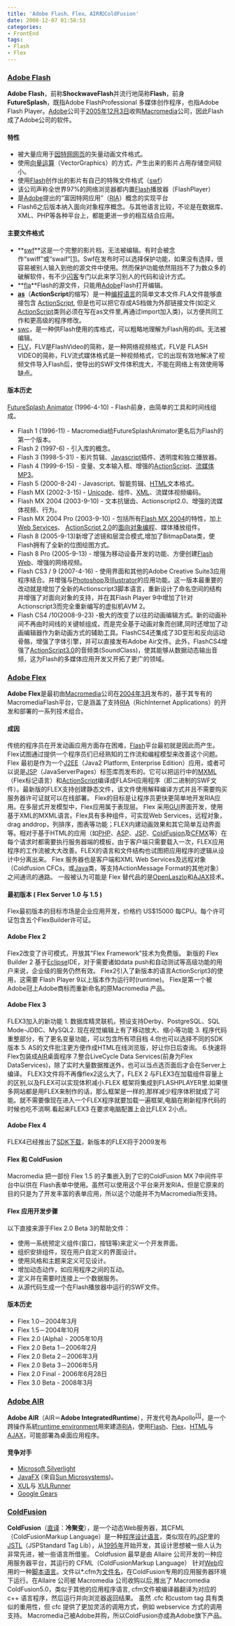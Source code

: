 ```yaml
---
title: 'Adobe Flash、Flex、AIR和ColdFusion'
date: 2008-12-07 01:58:53
categories: 
- FrontEnd
tags: 
- Flash
- Flex
---
```

### [Adobe Flash](http://zh.wikipedia.org/w/index.php?title=Adobe_Flash&variant=zh-cn)

**Adobe Flash**，前称**ShockwaveFlash**并流行地简称**Flash**，前身**FutureSplash**，既指Adobe FlashProfessional 多媒体创作程序，也指Adobe Flash Player。[Adobe](http://zh.wikipedia.org/w/index.php?title=Adobe&variant=zh-cn)公司于[2005年](http://zh.wikipedia.org/w/index.php?title=2005%E5%B9%B4&variant=zh-cn)[12月3日](http://zh.wikipedia.org/w/index.php?title=12%E6%9C%883%E6%97%A5&variant=zh-cn)收购[Macromedia](http://zh.wikipedia.org/w/index.php?title=Macromedia&variant=zh-cn)公司，因此Flash成了Adobe公司的软件。

#### 特性
- 被大量应用于[因特网](http://zh.wikipedia.org/w/index.php?title=%E5%9B%A0%E7%89%B9%E7%BD%91&variant=zh-cn)[网页](http://zh.wikipedia.org/w/index.php?title=%E7%BD%91%E9%A1%B5&variant=zh-cn)的矢量动画文件格式。
- 使用[向量运算](http://zh.wikipedia.org/w/index.php?title=%E5%90%91%E9%87%8F%E9%81%8B%E7%AE%97&variant=zh-cn)（VectorGraphics）的方式，产生出来的影片占用存储空间较小。
- 使用[Flash](http://zh.wikipedia.org/w/index.php?title=Flash&variant=zh-cn)创作出的影片有自己的特殊文件格式（[swf](http://zh.wikipedia.org/w/index.php?title=Swf&variant=zh-cn)）
- 该公司声称全世界97%的网络浏览器都内置[Flash](http://zh.wikipedia.org/w/index.php?title=Flash&variant=zh-cn)播放器（FlashPlayer）
- 是[Adobe](http://zh.wikipedia.org/w/index.php?title=Adobe&variant=zh-cn)提出的“富因特网应用”（[RIA](http://zh.wikipedia.org/w/index.php?title=RIA&variant=zh-cn)）概念的实现平台
- Flash6之后版本纳入面向对象程序概念。与其他语言比较，不论是在数据库、XML、PHP等各种平台上，都能更进一步的相互结合应用。

#### 主要文件格式
- **[swf](http://zh.wikipedia.org/w/index.php?title=Swf&variant=zh-cn)**这是一个完整的影片档，无法被编辑。有时会被念作“swiff”或“swaif”[[1]](http://zh.wikipedia.org/#_note-0)。Swf在发布时可以选择保护功能，如果没有选择，很容易被别人输入到他的源文件中使用。然而保护功能依然阻挡不了为数众多的破解软件，有不少[闪客](http://zh.wikipedia.org/w/index.php?title=%E9%96%83%E5%AE%A2&variant=zh-cn)专门以此来学习别人的代码和设计方式。
- **[fla](http://zh.wikipedia.org/w/index.php?title=Fla&variant=zh-cn)**Flash的源文件，只能用[Adobe](http://zh.wikipedia.org/w/index.php?title=Adobe&variant=zh-cn)Flash打开编辑。
- **[ as](http://zh.wikipedia.org/w/index.php?title=Action_Script&variant=zh-cn)**（**ActionScript**的缩写）是一种[编程语言](http://zh.wikipedia.org/w/index.php?title=%E7%A8%8B%E5%BC%8F%E8%AA%9E%E8%A8%80&variant=zh-cn)的简单文本文件.FLA文件能够直接包含 [ ActionScript](http://zh.wikipedia.org/w/index.php?title=ActionScript&variant=zh-cn), 但是也可以把它存成AS档做为外部链接文件(如定义[ActionScript](http://zh.wikipedia.org/w/index.php?title=ActionScript&variant=zh-cn)类则必须在写在as文件里,再通过import加入类)，以方便共同工作和更高级的程序修改。
- [swc](http://zh.wikipedia.org/w/index.php?title=Swc&action=edit&redlink=1)，是一种供Flash使用的库格式，可以粗略地理解为Flash用的dll。无法被编辑。
- [FLV](http://zh.wikipedia.org/w/index.php?title=FLV&variant=zh-cn)，FLV是FlashVideo的简称，是一种网络视频格式，FLV是 FLASH VIDEO的简称，FLV流式媒体格式是一种视频格式，它的出现有效地解决了视频文件导入Flash后，使导出的SWF文件体积庞大，不能在网络上有效使用等缺点。

#### 版本历史
[FutureSplash Animator](http://zh.wikipedia.org/w/index.php?title=FutureSplash_Animator&variant=zh-cn) (1996-4-10) - Flash前身，由简单的工具和时间线组成。
- Flash 1 (1996-11) - Macromedia给FutureSplashAnimator更名后为Flash的第一个版本。
- Flash 2 (1997-6) - 引入库的概念。
- Flash 3 (1998-5-31) - 影片剪辑、[Javascript](http://zh.wikipedia.org/w/index.php?title=Javascript&variant=zh-cn)插件、透明度和独立播放器。
- Flash 4 (1999-6-15) - 变量、文本输入框、增强的[ActionScript](http://zh.wikipedia.org/w/index.php?title=ActionScript&variant=zh-cn)、[流媒体](http://zh.wikipedia.org/w/index.php?title=%E6%B5%81%E5%AA%92%E4%BD%93&variant=zh-cn)[MP3](http://zh.wikipedia.org/w/index.php?title=MP3&variant=zh-cn)。
- Flash 5 (2000-8-24) - Javascript、智能剪辑、[HTML](http://zh.wikipedia.org/w/index.php?title=HTML&variant=zh-cn)文本格式。
- Flash MX (2002-3-15) - [ Unicode](http://zh.wikipedia.org/w/index.php?title=Unicode&variant=zh-cn)、组件、[XML](http://zh.wikipedia.org/w/index.php?title=XML&variant=zh-cn)、流媒体视频编码。
- Flash MX 2004 (2003-9-10) - 文本抗锯齿、Actionscript2.0、增强的流媒体视频、行为。
- Flash MX 2004 Pro (2003-9-10) - 包括所有[Flash MX 2004](http://zh.wikipedia.org/w/index.php?title=Flash_MX_2004&action=edit&redlink=1)的特性，加上[Web Services](http://zh.wikipedia.org/w/index.php?title=Web_Services&variant=zh-cn)、 [ ActionScript 2.0](http://zh.wikipedia.org/w/index.php?title=ActionScript&variant=zh-cn)的[面向对象编程](http://zh.wikipedia.org/w/index.php?title=%E9%9D%A2%E5%90%91%E5%AF%B9%E8%B1%A1%E7%BC%96%E7%A8%8B&variant=zh-cn)、媒体播放组件。
- Flash 8 (2005-9-13)新增了滤镜和层混合模式,增加了BitmapData类，使Flash拥有了全新的位图绘图方式。
- Flash 8 Pro (2005-9-13) - 增强为移动设备开发的功能、方便创建[Flash Web](http://zh.wikipedia.org/w/index.php?title=Flash_Web&action=edit&redlink=1)、增强的网络视频。
- Flash CS3 / 9 (2007-4-16) - 使用界面和其他的Adobe Creative Suite3应用程序结合。并增强与[Photoshop](http://zh.wikipedia.org/w/index.php?title=Photoshop&variant=zh-cn)及[Illustrator](http://zh.wikipedia.org/w/index.php?title=Illustrator&variant=zh-cn)的应用功能。这一版本最重要的改动就是增加了全新的Actionscript3脚本语言，重新设计了命名空间的结构并增强了对面向对象的支持，并在其Flash Player 9中增加了针对Actionscript3而完全重新编写的虚拟机AVM 2。
- Flash CS4 /10(2008-9-23) -极大的改变了以往的动画编辑方式。新的动画补间不再由时间线的关键帧组成，而是完全基于动画对象而创建,同时还增加了动画编辑器作为新动画方式的辅助工具。FlashCS4还集成了3D变形和反向运动骨骼，增强了字体引擎，并可以直接发布Adobe Air文件。此外，FlashCS4增强了[ActionScript3.0](http://zh.wikipedia.org/w/index.php?title=ActionScript&variant=zh-cn)的音频类(SoundClass)，使其能够从数据动态输出音频，这为Flash的多媒体应用开发又开拓了更广的领域。

### [Adobe Flex](http://zh.wikipedia.org/w/index.php?title=Adobe_Flex&variant=zh-cn)

**Adobe Flex**是最初由[Macromedia](http://zh.wikipedia.org/w/index.php?title=Macromedia&variant=zh-cn)公司在[2004年](http://zh.wikipedia.org/w/index.php?title=2004%E5%B9%B4&variant=zh-cn)[3月](http://zh.wikipedia.org/w/index.php?title=3%E6%9C%88&variant=zh-cn)发布的，基于其专有的MacromediaFlash平台，它是涵盖了支持[RIA](http://zh.wikipedia.org/w/index.php?title=RIA&variant=zh-cn)（RichInternet Applications）的开发和部署的一系列技术组合。

#### 成因
传统的程序员在开发动画应用方面存在困难，[Flash](http://zh.wikipedia.org/w/index.php?title=Flash&variant=zh-cn)平台最初就是因此而产生。Flex试图通过提供一个程序员们已经熟知的工作流和编程模型来改善这个问题。
Flex 最初是作为一个[J2EE](http://zh.wikipedia.org/w/index.php?title=J2EE&variant=zh-cn)（Java2 Platform, Enterprise Edition）应用，或者可以说是[JSP](http://zh.wikipedia.org/w/index.php?title=JSP&variant=zh-cn)（JavaServerPages）标签库而发布的。它可以把运行中的[MXML](http://zh.wikipedia.org/w/index.php?title=MXML&action=edit&redlink=1)（Flex标记语言）和[ActionScript](http://zh.wikipedia.org/w/index.php?title=ActionScript&variant=zh-cn)编译成FLASH应用程序（即二进制的SWF文件）。最新版的FLEX支持创建静态文件，该文件使用解释编译方式并且不需要购买服务器许可证就可以在线部署。
Flex的目标是让程序员更快更简单地开发RIA应用。在多层式开发模型中，Flex应用属于表现层。
Flex 采用[GUI](http://zh.wikipedia.org/w/index.php?title=GUI&variant=zh-cn)界面开发，使用基于XML的MXML语言。Flex具有多种组件，可实现Web Services，远程对象，drag anddrop，列排序，图表等功能；FLEX内建动画效果和其它简单互动界面等。相对于基于HTML的应用（如[PHP](http://zh.wikipedia.org/w/index.php?title=PHP&variant=zh-cn)、[ASP](http://zh.wikipedia.org/w/index.php?title=ASP&variant=zh-cn)、[JSP](http://zh.wikipedia.org/w/index.php?title=JSP&variant=zh-cn)、[ColdFusion](http://zh.wikipedia.org/w/index.php?title=ColdFusion&variant=zh-cn)及[CFMX](http://zh.wikipedia.org/w/index.php?title=CFMX&action=edit&redlink=1)等）在每个请求时都需要执行服务器端的模板，由于客户端只需要载入一次，FLEX应用程序的工作流被大大改善。FLEX的语言和文件结构也试图把应用程序的逻辑从设计中分离出来。
Flex 服务器也是客户端和XML Web Services及远程对象（Coldfusion CFCs，或[Java](http://zh.wikipedia.org/w/index.php?title=Java&variant=zh-cn)类，等支持ActionMessage Format的其他对象）之间通讯的通路。
一般被认为可能是 Flex 替代品的是[OpenLaszlo](http://zh.wikipedia.org/w/index.php?title=OpenLaszlo&action=edit&redlink=1)和[AJAX](http://zh.wikipedia.org/w/index.php?title=AJAX&variant=zh-cn)技术。

#### 最初版本 ( Flex Server 1.0 与 1.5 )
Flex最初版本的目标市场是企业应用开发，价格约 US$15000 每CPU。每个许可证包含五个FlexBuilder许可证。

#### Adobe Flex 2
Flex2改变了许可模式，开放其"Flex Framework"技术为免费版。
新版的 Flex Builder 2 基于[Eclipse](http://zh.wikipedia.org/w/index.php?title=Eclipse&variant=zh-cn)IDE，对于需要诸如data push和自动测试等高级功能的用户来说，企业级的服务仍然有效。
Flex2引入了新版本的语言ActionScript3的使用，这需要 Flash Player 9以上版本作为运行时(runtime)。
Flex是第一个被Adobe冠上Adobe商标而重新命名的原Macromedia 产品。

#### Adobe Flex 3
FLEX3加入的新功能 1. 数据库精灵联机，预设支持Derby、PostgreSQL、SQL Mode-JDBC、MySQL2. 现在视觉编辑上有了移动放大、缩小等功能 3. 程序代码重整部分，有了更名变量功能，可以包含所有项目档 4.你也可以选择不同的SDK版本 5. AS的文件批注更方便作成HTML在线浏览版，好让你日后查询。 6.快速将Flex包装成[AIR](http://www.airia.cn/AIR_Directory/AIRHelpcn1/)桌面程序 7.整合LiveCycle Data Services(前身为Flex DataServices)，除了实时大量数据推送外，也可以当点选页面后才会在Server上编译。
FLEX3文件将不再像flex2这么大了，FLEX 2 与FLEX3在加载组件容量上的区别,以及FLEX可以实现体积减小.FLEX 框架将集成到FLASHPLAYER里.如果很多网站都是用FLEX来制作的话，那么框架是一样的,那样减少程序体积就成了可能。就不需要像现在进入一个FLEX程序就要加载一遍框架,电脑在刷新程序代码的时候也吃不消啊.看起来FLEX3 在要求电脑配置上会比FLEX 2小点。

#### Adobe Flex 4
FLEX4已经推出了[SDK下载](http://www.airia.cn/AIR_FLEX_down/FLEX4_SDK/)，新版本的FLEX将于2009发布

#### Flex 和 ColdFusion
Macromedia 把一部份 Flex 1.5 的子集嵌入到了它的ColdFusion MX 7中间件平台中以供在 Flash表单中使用。虽然可以使用这个平台来开发RIA，但是它原来的目的只是为了开发丰富的表单应用，所以这个功能并不为Macromedia所支持。

#### Flex 应用开发步骤
以下直接来源于Flex 2.0 Beta 3的帮助文件：
- 使用一系统预定义组件(窗口，按钮等)来定义一个开发界面。
- 组织安排组件，现在用户自定义的界面设计。
- 使用风格和主题来定义可见设计。
- 增加动态动作，如应用程序之间的互动。
- 定义并在需要时连接上一个数据服务。
- 从源代码生成一个在Flash播放器中运行的SWF文件。

#### 版本历史
- Flex 1.0－2004年3月
- Flex 1.5－2004年10月
- Flex 2.0 (Alpha) - 2005年10月
- Flex 2.0 Beta 1－2006年2月
- Flex 2.0 Beta 2－2006年3月
- Flex 2.0 Beta 3－2006年5月
- Flex 2.0 Final - 2006年6月28日
- Flex 3.0 Beta - 2008年3月

### [Adobe AIR](http://zh.wikipedia.org/wiki/Adobe_Integrated_Runtime)

**Adobe AIR**（AIR＝**Adobe IntegratedRuntime**），开发代号為Apollo<sup>[[1]](http://zh.wikipedia.org/#_note-0)</sup>，是一个跨操作系統[runtime environment](http://zh.wikipedia.org/wiki/%E9%81%8B%E8%A1%8C%E7%92%B0%E5%A2%83)用來建造[RIA](http://zh.wikipedia.org/wiki/RIA)，使用[Flash](http://zh.wikipedia.org/wiki/Adobe_Flash)、[Flex](http://zh.wikipedia.org/wiki/Adobe_Flex)、[HTML](http://zh.wikipedia.org/wiki/HTML)与[AJAX](http://zh.wikipedia.org/wiki/AJAX)，可能部署為桌面应用程序。

#### 竞争对手
- [Microsoft Silverlight](http://zh.wikipedia.org/wiki/Microsoft_Silverlight)
- [JavaFX](http://zh.wikipedia.org/wiki/JavaFX) (來自[Sun Microsystems](http://zh.wikipedia.org/wiki/Sun_Microsystems))。
- [XUL](http://zh.wikipedia.org/wiki/XUL)与 [ XULRunner](http://zh.wikipedia.org/w/index.php?title=XULRunner&action=edit&redlink=1)
- [Google Gears](http://zh.wikipedia.org/wiki/Google_Gears)

### [ColdFusion](http://zh.wikipedia.org/wiki/ColdFusion)

**ColdFusion**（[直译](http://zh.wikipedia.org/wiki/%E7%9B%B4%E8%AF%91)：**冷聚变**），是一个动态Web服务器，其CFML（ColdFusionMarkup Language）是一种[程序设计语言](http://zh.wikipedia.org/wiki/%E7%A8%8B%E5%BA%8F%E8%AE%BE%E8%AE%A1%E8%AF%AD%E8%A8%80)，类似现在的[JSP](http://zh.wikipedia.org/wiki/JSP)里的[JSTL](http://zh.wikipedia.org/w/index.php?title=JSTL&action=edit&redlink=1)（JSPStandard Tag Lib），从[1995年](http://zh.wikipedia.org/wiki/1995%E5%B9%B4)开始开发，其设计思想被一些人认为非常先进，被一些语言所借鉴。
Coldfusion 最早是由 Allaire 公司开发的一种应用服务器平台，其运行的 CFML（ColdFusionMarkup Language） 针对[Web](http://zh.wikipedia.org/wiki/Web)应用的一种[脚本语言](http://zh.wikipedia.org/wiki/%E8%84%9A%E6%9C%AC%E8%AF%AD%E8%A8%80)。文件以*.cfm为[文件名](http://zh.wikipedia.org/w/index.php?title=%E6%96%87%E4%BB%B6%E5%90%8D&action=edit&redlink=1)，在ColdFusion专用的应用服务器环境下运行。在Allaire 公司被 Macromedia 公司收购以后,推出了 Macromedia ColdFusion5.0，类似于其他的应用程序语言, cfm文件被编译器翻译为对应的 c++ 语言程序，然后运行并向浏览器返回结果。 虽然 .cfc 和custom tag 具有类似的重用性，但 cfc 提供了更加灵活的调用方式，例如 webservice 方式的调用支持。
Macromedia己被Adobe并购，所以ColdFusion亦成為Adobe旗下产品。